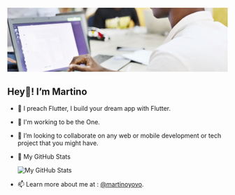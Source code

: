 ![Always Good Apps](https://github.com/martinoyovo/martinoyovo/blob/main/tino.co.jpg)
## Hey👋! I’m Martino
- 👀 <!--I'm a Mobile Engineer. I'm a <strong>Coach at [Flutter Togo](https://twitter.com/fluttertg)</strong>--> I preach Flutter, I build your dream app with Flutter. <!--, I'm the One!-->
- 🌱 I'm working to be the One.<!--I’m currently working to be a Flutter GDE (Google Developer Expert) and how to make nice websites with the powerful tailwind.css library.-->
- 💞️ I’m looking to collaborate on any web or mobile development or tech project that you might have.
-  :gem: My GitHub Stats

    <!--
        ![](https://komarev.com/ghpvc/?username=martinoyovo)
    -->
    ![My GitHub Stats](https://github-readme-stats.vercel.app/api?username=martinoyovo&show_icons=true&count_private=true&bg_color=0D1117&border_radius=0&hide_title=true&text_color=FFF&icon_color=296ECA&)
<!-- -  :computer: Most used languages 

    [![Most used languages](https://github-readme-stats.vercel.app/api/top-langs/?username=martinoyovo&langs_count=5&hide_title=true&bg_color=0D1117&border_radius=0&hide_title=true&text_color=FFF&icon_color=296ECA)](https://github.com/martinoyovo/github-readme-stats)-->
- 📫 Learn more about me at : [@martinoyovo](https://www.flow.page/martinoyovo).


<!---
martinoyovo/martinoyovo is a ✨ special ✨ repository because its `README.md` (this file) appears on your GitHub profile.
You can click the Preview link to take a look at your changes.
--->
